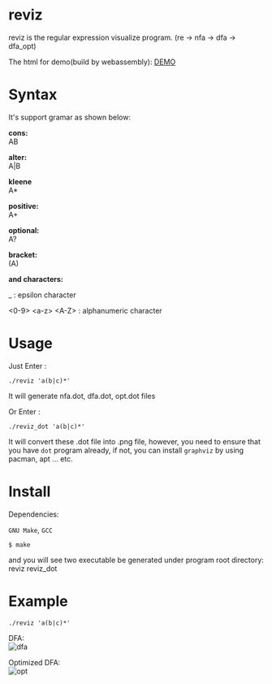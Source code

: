 reviz
====

reviz is the regular expression visualize program. (re -> nfa -> dfa -> dfa_opt)

The html for demo(build by webassembly): <a href="https://rniczh.github.io/reviz/index.html">DEMO</a>


Syntax
=====
It's support gramar as shown below:<br />

**cons:**<br />
  AB<br />

**alter:**<br />
  A|B<br />

**kleene**<br />
  A*<br />

**positive:**<br />
  A+<br />

**optional:**<br />
  A?<br />

**bracket:**<br />
  (A)<br />


**and characters:**<br />

_ : epsilon character <br />

<0-9> \<a-z\> \<A-Z\> : alphanumeric character <br />






Usage
=====

Just Enter :
```
./reviz 'a(b|c)*'
```
It will generate nfa.dot, dfa.dot, opt.dot files

Or Enter :
```
./reviz_dot 'a(b|c)*'
```
It will convert these .dot file into .png file, however, you need to ensure that you have `dot` program already, if not, you can install `graphviz` by using pacman, apt ... etc.


Install
========

Dependencies:

`GNU Make`, `GCC`

```shell
$ make
```

and you will see two executable be generated under program root directory: reviz reviz_dot

Example
========

```
./reviz 'a(b|c)*'
```

DFA:<br />
![dfa](https://i.imgur.com/tyst1LK.png)


Optimized DFA:<br />
![opt](https://i.imgur.com/XeLITca.png)
